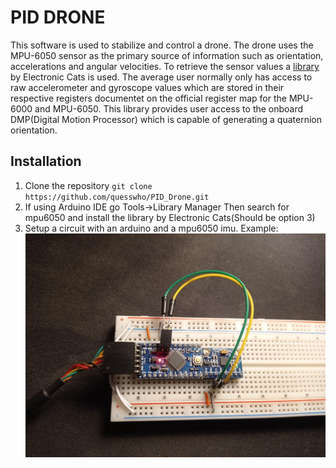 # PID DRONE
This software is used to stabilize and control a drone. The drone uses the MPU-6050 sensor as the primary source of information such as orientation, accelerations and angular velocities.
To retrieve the sensor values a [library](https://github.com/ElectronicCats/mpu6050) by Electronic Cats is used.
The average user normally only has access to raw accelerometer and gyroscope values which are stored in their respective registers documentet on the official register map for the MPU-6000 and MPU-6050.
This library provides user access to the onboard DMP(Digital Motion Processor) which is capable of generating a quaternion orientation.

## Installation
1. Clone the repository `git clone https://github.com/quesswho/PID_Drone.git`
2. If using Arduino IDE go Tools->Library Manager Then search for mpu6050 and install the library by Electronic Cats(Should be option 3)
3. Setup a circuit with an arduino and a mpu6050 imu. Example:
![Arduino and Mpu6050](/pics/imusetup.jpg)
